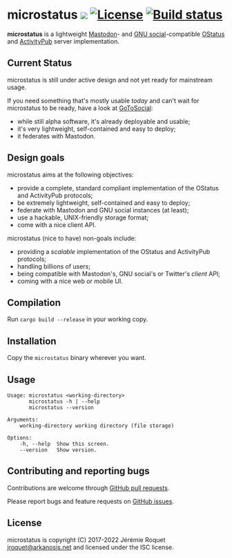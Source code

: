 # microstatus [![](https://img.shields.io/crates/v/microstatus.svg)](https://crates.io/crates/microstatus) [![License](https://img.shields.io/badge/license-ISC-blue.svg)](/LICENSE) [![Build status](https://travis-ci.org/Arkanosis/microstatus.svg?branch=master)](https://travis-ci.org/Arkanosis/microstatus)

**microstatus** is a lightweight [Mastodon](https://github.com/tootsuite/mastodon)- and [GNU social](https://gnu.io/social/)-compatible [OStatus](https://www.w3.org/community/ostatus/) and [ActivityPub](https://www.w3.org/TR/activitypub/) server implementation.

## Current Status

microstatus is still under active design and not yet ready for mainstream usage.

If you need something that's mostly usable *today* and can't wait for microstatus to be ready, have a look at [GoToSocial](https://docs.gotosocial.org/):
* while still alpha software, it's already deployable and usable;
* it's very lightweight, self-contained and easy to deploy;
* it federates with Mastodon.

## Design goals

microstatus aims at the following objectives:
* provide a complete, standard compliant implementation of the OStatus and ActivityPub protocols;
* be extremely lightweight, self-contained and easy to deploy;
* federate with Mastodon and GNU social instances (at least);
* use a hackable, UNIX-friendly storage format;
* come with a nice client API.

microstatus (nice to have) non-goals include:
* providing a *scalable* implementation of the OStatus and ActivityPub protocols;
* handling billions of users;
* being compatible with Mastodon's, GNU social's or Twitter's *client* API;
* coming with a nice web or mobile UI.

## Compilation

Run `cargo build --release` in your working copy.

## Installation

Copy the `microstatus` binary wherever you want.

## Usage

```
Usage: microstatus <working-directory>
       microstatus -h | --help
       microstatus --version

Arguments:
    working-directory working directory (file storage)

Options:
    -h, --help  Show this screen.
    --version   Show version.
```

## Contributing and reporting bugs

Contributions are welcome through [GitHub pull requests](https://github.com/Arkanosis/microstatus/pulls).

Please report bugs and feature requests on [GitHub issues](https://github.com/Arkanosis/microstatus/issues).

## License

microstatus is copyright (C) 2017-2022 Jérémie Roquet <jroquet@arkanosis.net> and licensed under the ISC license.
